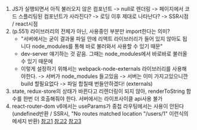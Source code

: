 1. JS가 실행되면서 아직 불러오지 않은 컴포넌트 -> null로 렌더링 -> 페이지에서 코드 스플리팅된 컴포넌트가 사라진다? -> 로딩 이후 제대로 나타난다?
-> SSR시점 / react시점
2. (p.551) 라이브러리의 전체가 아닌, 사용중인 부분만 import한다는 의미? 
   - "서버에서는 굳이 결과물 파일 안에 리액트 라이브러리가 들어 있지 않아도 됩니다 node_modules를 통해 바로 불러와서 사용할 수 있기 때문"
   - dev-server 얘기하는 것 같음. 그때는 node_modules에서 바로바로 불러올 수 있기 때문에
   - 이렇게 설정하기 위해서는 webpack-node-externals 라이브러리를 사용해야한다.
-> 서버가 node_modules 들고있음 
-> 서버는 이미 가지고있으니깐 build 할필요없다
-> 파일 합칠때 번들안하겠다! (externals)
3. state, redux-store의 상태가 바뀐다고 리렌더링이 되지 않아, renderToString 함수를 한번 더 호출해줘야 한다. 서버에서는 라이프사이클 api사용 불가
4. react-router-dom v6에서는 useParams가 중첩 라우팅에서는 사용이 안된다
(undefined반환 / SSR시, "No routes matched location "/users/1" 이런식의 메세지 반환)
[참고1](https://github.com/remix-run/react-router/issues/7803)
[참고2](https://github.com/remix-run/react-router/issues/7960) 
[참고3](https://ui.dev/react-router-nested-routes/) 